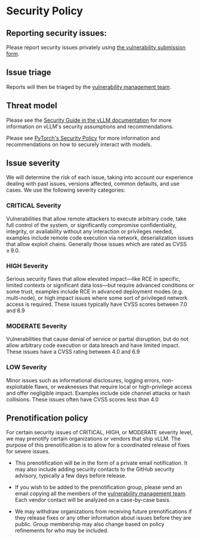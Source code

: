 # Security Policy

## Reporting security issues:

Please report security issues privately using [the vulnerability submission form](https://github.com/vllm-project/vllm/security/advisories/new).

## Issue triage

Reports will then be triaged by the [vulnerability management team](https://docs.vllm.ai/en/latest/contributing/vulnerability_management.html).

## Threat model

Please see the [Security Guide in the vLLM documentation](https://docs.vllm.ai/en/latest/usage/security.html) for more information on vLLM's security assumptions and recommendations.

Please see [PyTorch's Security Policy](https://github.com/pytorch/pytorch/blob/main/SECURITY.md) for more information and recommendations on how to securely interact with models.

## Issue severity

We will determine the risk of each issue, taking into account our experience dealing with past issues, versions affected, common defaults, and use cases. We use the following severity categories:

### CRITICAL Severity

Vulnerabilities that allow remote attackers to execute arbitrary code, take full control of the system, or significantly compromise confidentiality, integrity, or availability without any interaction or privileges needed, examples include remote code execution via network, deserialization issues that allow exploit chains. Generally those issues which are rated as CVSS  ≥ 9.0.

### HIGH Severity

Serious security flaws that allow elevated impact—like RCE in specific, limited contexts or significant data loss—but require advanced conditions or some trust, examples include RCE in advanced deployment modes (e.g. multi-node), or high impact issues where some sort of privileged network access is required. These issues typically have CVSS scores between 7.0 and 8.9

### MODERATE Severity

Vulnerabilities that cause denial of service or partial disruption, but do not allow arbitrary code execution or data breach and have limited impact. These issues have a CVSS rating between 4.0 and 6.9

### LOW Severity

Minor issues such as informational disclosures, logging errors, non-exploitable flaws, or weaknesses that require local or high-privilege access and offer negligible impact. Examples include side channel attacks or hash collisions. These issues often have CVSS scores less than 4.0

## Prenotification policy

For certain security issues of CRITICAL, HIGH, or MODERATE severity level, we may prenotify certain organizations or vendors that ship vLLM. The purpose of this prenotification is to allow for a coordinated release of fixes for severe issues.

* This prenotification will be in the form of a private email notification. It may also include adding security contacts to the GitHub security advisory, typically a few days before release.

* If you wish to be added to the prenotification group, please send an email copying all the members of the [vulnerability management team](https://docs.vllm.ai/en/latest/contributing/vulnerability_management.html). Each vendor contact will be analyzed on a case-by-case basis.

* We may withdraw organizations from receiving future prenotifications if they release fixes or any other information about issues before they are public. Group membership may also change based on policy refinements for who may be included.
